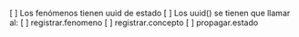 [ ] Los fenómenos tienen uuid de estado
  [ ] Los uuid() se tienen que llamar al:
    [ ] registrar.fenomeno
    [ ] registrar.concepto
    [ ] propagar.estado